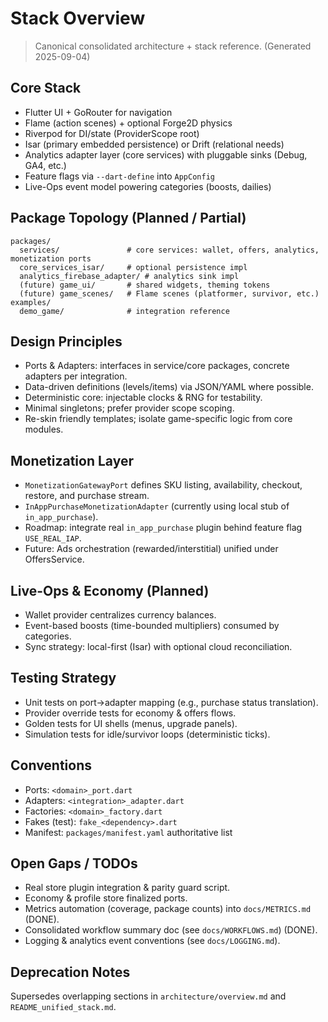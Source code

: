 # Stack Overview

> Canonical consolidated architecture + stack reference. (Generated 2025-09-04)

## Core Stack

-    Flutter UI + GoRouter for navigation
-    Flame (action scenes) + optional Forge2D physics
-    Riverpod for DI/state (ProviderScope root)
-    Isar (primary embedded persistence) or Drift (relational needs)
-    Analytics adapter layer (core services) with pluggable sinks (Debug, GA4, etc.)
-    Feature flags via `--dart-define` into `AppConfig`
-    Live-Ops event model powering categories (boosts, dailies)

## Package Topology (Planned / Partial)

```
packages/
  services/               # core services: wallet, offers, analytics, monetization ports
  core_services_isar/     # optional persistence impl
  analytics_firebase_adapter/ # analytics sink impl
  (future) game_ui/       # shared widgets, theming tokens
  (future) game_scenes/   # Flame scenes (platformer, survivor, etc.)
examples/
  demo_game/              # integration reference
```

## Design Principles

-    Ports & Adapters: interfaces in service/core packages, concrete adapters per integration.
-    Data-driven definitions (levels/items) via JSON/YAML where possible.
-    Deterministic core: injectable clocks & RNG for testability.
-    Minimal singletons; prefer provider scope scoping.
-    Re-skin friendly templates; isolate game-specific logic from core modules.

## Monetization Layer

-    `MonetizationGatewayPort` defines SKU listing, availability, checkout, restore, and purchase stream.
-    `InAppPurchaseMonetizationAdapter` (currently using local stub of `in_app_purchase`).
-    Roadmap: integrate real `in_app_purchase` plugin behind feature flag `USE_REAL_IAP`.
-    Future: Ads orchestration (rewarded/interstitial) unified under OffersService.

## Live-Ops & Economy (Planned)

-    Wallet provider centralizes currency balances.
-    Event-based boosts (time-bounded multipliers) consumed by categories.
-    Sync strategy: local-first (Isar) with optional cloud reconciliation.

## Testing Strategy

-    Unit tests on port→adapter mapping (e.g., purchase status translation).
-    Provider override tests for economy & offers flows.
-    Golden tests for UI shells (menus, upgrade panels).
-    Simulation tests for idle/survivor loops (deterministic ticks).

## Conventions

-    Ports: `<domain>_port.dart`
-    Adapters: `<integration>_adapter.dart`
-    Factories: `<domain>_factory.dart`
-    Fakes (test): `fake_<dependency>.dart`
-    Manifest: `packages/manifest.yaml` authoritative list

## Open Gaps / TODOs

-    Real store plugin integration & parity guard script.
-    Economy & profile store finalized ports.
-    Metrics automation (coverage, package counts) into `docs/METRICS.md` (DONE).
-    Consolidated workflow summary doc (see `docs/WORKFLOWS.md`) (DONE).
-    Logging & analytics event conventions (see `docs/LOGGING.md`).

## Deprecation Notes

Supersedes overlapping sections in `architecture/overview.md` and `README_unified_stack.md`.
